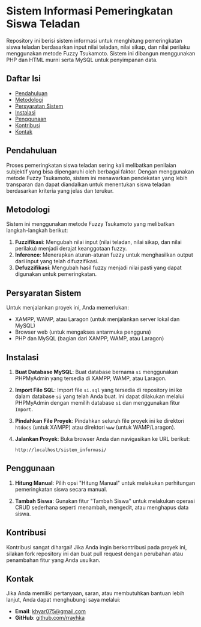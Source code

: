 # Sistem Informasi Pemeringkatan Siswa Teladan

Repository ini berisi sistem informasi untuk menghitung pemeringkatan siswa teladan berdasarkan input nilai teladan, nilai sikap, dan nilai perilaku menggunakan metode Fuzzy Tsukamoto. Sistem ini dibangun menggunakan PHP dan HTML murni serta MySQL untuk penyimpanan data.

## Daftar Isi

- [Pendahuluan](#pendahuluan)
- [Metodologi](#metodologi)
- [Persyaratan Sistem](#persyaratan-sistem)
- [Instalasi](#instalasi)
- [Penggunaan](#penggunaan)
- [Kontribusi](#kontribusi)
- [Kontak](#kontak)

## Pendahuluan

Proses pemeringkatan siswa teladan sering kali melibatkan penilaian subjektif yang bisa dipengaruhi oleh berbagai faktor. Dengan menggunakan metode Fuzzy Tsukamoto, sistem ini menawarkan pendekatan yang lebih transparan dan dapat diandalkan untuk menentukan siswa teladan berdasarkan kriteria yang jelas dan terukur.

## Metodologi

Sistem ini menggunakan metode Fuzzy Tsukamoto yang melibatkan langkah-langkah berikut:

1. **Fuzzifikasi**: Mengubah nilai input (nilai teladan, nilai sikap, dan nilai perilaku) menjadi derajat keanggotaan fuzzy.
2. **Inference**: Menerapkan aturan-aturan fuzzy untuk menghasilkan output dari input yang telah difuzzifikasi.
3. **Defuzzifikasi**: Mengubah hasil fuzzy menjadi nilai pasti yang dapat digunakan untuk pemeringkatan.

## Persyaratan Sistem

Untuk menjalankan proyek ini, Anda memerlukan:

- XAMPP, WAMP, atau Laragon (untuk menjalankan server lokal dan MySQL)
- Browser web (untuk mengakses antarmuka pengguna)
- PHP dan MySQL (bagian dari XAMPP, WAMP, atau Laragon)

## Instalasi

1. **Buat Database MySQL**: Buat database bernama `si` menggunakan PHPMyAdmin yang tersedia di XAMPP, WAMP, atau Laragon.

2. **Import File SQL**: Import file `si.sql` yang tersedia di repository ini ke dalam database `si` yang telah Anda buat. Ini dapat dilakukan melalui PHPMyAdmin dengan memilih database `si` dan menggunakan fitur `Import`.

3. **Pindahkan File Proyek**: Pindahkan seluruh file proyek ini ke direktori `htdocs` (untuk XAMPP) atau direktori `www` (untuk WAMP/Laragon).

4. **Jalankan Proyek**: Buka browser Anda dan navigasikan ke URL berikut:

    ```
    http://localhost/sistem_informasi/
    ```

## Penggunaan

1. **Hitung Manual**: Pilih opsi "Hitung Manual" untuk melakukan perhitungan pemeringkatan siswa secara manual.

2. **Tambah Siswa**: Gunakan fitur "Tambah Siswa" untuk melakukan operasi CRUD sederhana seperti menambah, mengedit, atau menghapus data siswa.

## Kontribusi

Kontribusi sangat dihargai! Jika Anda ingin berkontribusi pada proyek ini, silakan fork repository ini dan buat pull request dengan perubahan atau penambahan fitur yang Anda usulkan.

## Kontak

Jika Anda memiliki pertanyaan, saran, atau membutuhkan bantuan lebih lanjut, Anda dapat menghubungi saya melalui:

- **Email**: [khyar075@gmail.com](mailto:khyar075@gmail.com)
- **GitHub**: [github.com/rrayhka](https://github.com/rrayhka)
